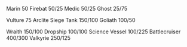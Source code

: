 <Barrack>

Marin 50
Firebat 50/25
Medic 50/25
Ghost 25/75

<Factory>

Vulture 75
Arclite Siege Tank 150/100
Goliath 100/50

<Starport>

Wraith 150/100
Dropship 100/100
Science Vessel 100/225
Battlecruiser 400/300
Valkyrie 250/125
